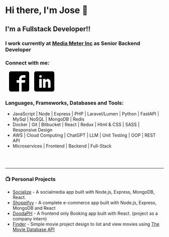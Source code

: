 # Hi there, I'm Jose 👋 


## I'm a Fullstack Developer!!
### I work currently at [Media Meter Inc](https://media-meter.com/) as Senior Backend Developer

<!-- Checkout my [web developer portfolio](https://jsarmiento-portfolio.vercel.app/) -->

### Connect with me:

&nbsp;&nbsp;
[![facebook](./images/facebook2.svg)](https://www.facebook.com/go0nf/)
&nbsp;&nbsp;
[![linkedin](./images/linkedin.svg)](https://www.linkedin.com/in/jose-sarmiento-37518a243/)

### Languages, Frameworks, Databases and Tools:
* JavaScript | Node | Express | PHP | Laravel/Lumen | Python | FastAPI | MySql | NoSQL | MongoDB | Redis
* Docker | Git | Bitbucket | React | Redux | Html & CSS | SASS | Responsive Design
* AWS | Cloud Computing | ChatGPT | LLM | Unit Testing | OOP | REST API
* Microservices | Frontend | Backend | Full-Stack

<br/>
&nbsp;

---

### 📺 Personal Projects

- [Socialize](https://socialize-v1.herokuapp.com/) - A socialmedia app built with Node.js, Express, MongoDB, React.
- [Shoppifyy](https://shoppifyy-ecommerce.herokuapp.com/) - A complete e-commerce app built with Node.js, Express, MongoDB and React 
- [DoodaPH](https://doodaph.vercel.app/) - A frontend only Booking app built with React. (project as a company intern)
- [Finder](https://finder-pi.vercel.app/) - Simple movie project design to list and view movies using [The Movie Database API](https://developers.themoviedb.org/3/getting-started/introduction) 

